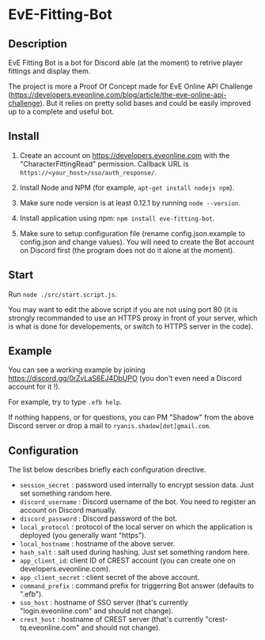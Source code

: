 # EvE-Fitting-Bot


## Description

EvE Fitting Bot is a bot for Discord able (at the moment) to retrive player fittings and display them.

The project is more a Proof Of Concept made for EvE Online API Challenge (https://developers.eveonline.com/blog/article/the-eve-online-api-challenge). But it relies on pretty solid bases and could be easily improved up to a complete and useful bot.


##  Install

1. Create an account on https://developers.eveonline.com with the "CharacterFittingRead" permission. Callback URL is `https://<your_host>/sso/auth_response/`.

2. Install Node and NPM (for example, `apt-get install nodejs npm`).

3. Make sure node version is at least 0.12.1 by running `node --version`.

4. Install application using npm: `npm install eve-fitting-bot`.

5. Make sure to setup configuration file (rename config.json.example to config.json and change values).
You will need to create the Bot account on Discord first (the program does not do it alone at the moment).


## Start

Run `node ./src/start.script.js`.

You may want to edit the above script if you are not using port 80 (it is strongly recommanded to use an HTTPS proxy in front of your server, which is what is done for developements, or switch to HTTPS server in the code).


## Example

You can see a working example by joining https://discord.gg/0rZvLaS6EJ4DbUPO (you don't even need a Discord account for it !).

For example, try to type `.efb help`.

If nothing happens, or for questions, you can PM "Shadow" from the above Discord server or drop a mail to `ryanis.shadow[dot]gmail.com`.


## Configuration

The list below describes briefly each configuration directive.
* `session_secret` : password used internally to encrypt session data. Just set something random here.
* `discord_username` : Discord username of the bot. You need to register an account on Discord manually.
* `discord_password` : Discord password of the bot.
* `local_protocol` : protocol of the local server on which the application is deployed (you generally want "https").
* `local_hostname` : hostname of the above server.
* `hash_salt` : salt used during hashing. Just set something random here.
* `app_client_id`: client ID of CREST account (you can create one on developers.eveonline.com).
* `app_client_secret` : client secret of the above account.
* `command_prefix` : command prefix for triggerring Bot answer (defaults to ".efb").
* `sso_host` : hostname of SSO server (that's currently "login.eveonline.com" and should not change).
* `crest_host` : hostname of CREST server (that's currently "crest-tq.eveonline.com" and should not change).
